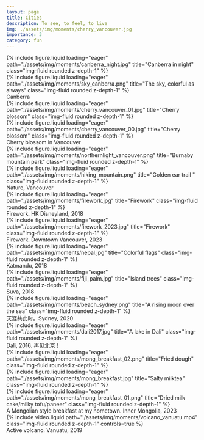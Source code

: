 ```yaml
---
layout: page
title: Cities
description: To see, to feel, to live
img: ./assets/img/moments/cherry_vancouver.jpg
importance: 3
category: fun
---
```


<div class="row">
    <div class="col-sm mt-3 mt-md-0">
        {% include figure.liquid loading="eager" path="./assets/img/moments/canberra_night.jpg" title="Canberra in night" class="img-fluid rounded z-depth-1" %}
    </div>
    <div class="col-sm mt-3 mt-md-0">
        {% include figure.liquid loading="eager" path="./assets/img/moments/sky_canberra.png" title="The sky, colorful as always" class="img-fluid rounded z-depth-1" %}
    </div>
</div>
<div class="caption">
    Canberra
</div>

<div class="row">
    <div class="col-sm mt-3 mt-md-0">
        {% include figure.liquid loading="eager" path="./assets/img/moments/cherry_vancouver_01.jpg" title="Cherry blossom" class="img-fluid rounded z-depth-1" %}
    </div>
    <div class="col-sm mt-3 mt-md-0">
        {% include figure.liquid loading="eager" path="./assets/img/moments/cherry_vancouver_00.jpg" title="Cherry blossom" class="img-fluid rounded z-depth-1" %}
    </div>
</div>
<div class="caption">
    Cherry blossom in Vancouver
</div>


<div class="row">
    <div class="col-sm-4 mt-3 mt-md-0">
        {% include figure.liquid loading="eager" path="./assets/img/moments/northernlight_vancouver.png" title="Burnaby mountain park" class="img-fluid rounded z-depth-1" %}
    </div>
    <div class="col-sm-7 mt-3 mt-md-0">
        {% include figure.liquid loading="eager" path="./assets/img/moments/hiking_mountain.png" title="Golden ear trail " class="img-fluid rounded z-depth-1" %}
    </div>
</div>
<div class="caption">
    Nature, Vancouver
</div>

<div class="row">
    <div class="col-sm mt-3 mt-md-0">
        {% include figure.liquid loading="eager" path="./assets/img/moments/firework.jpg" title="Firework" class="img-fluid rounded z-depth-1" %}
    </div>
</div>

<div class="caption">
    Firework. HK Disneyland, 2018
</div>

<div class="row">
    <div class="col-sm mt-3 mt-md-0">
        {% include figure.liquid loading="eager" path="./assets/img/moments/firework_2023.jpg" title="Firework" class="img-fluid rounded z-depth-1" %}
    </div>
</div>
<div class="caption">
    Firework. Downtown Vancouver, 2023
</div>

<div class="row">
    <div class="col-sm mt-3 mt-md-0">
        {% include figure.liquid loading="eager" path="./assets/img/moments/nepal.jpg" title="Colorful flags" class="img-fluid rounded z-depth-1" %}
    </div>
</div>
<div class="caption">
    Katmandu, 2018
</div>

<div class="row">
    <div class="col-sm mt-3 mt-md-0">
        {% include figure.liquid loading="eager" path="./assets/img/moments/fiji_palm.jpg" title="Island trees" class="img-fluid rounded z-depth-1" %}
    </div>
</div>
<div class="caption">
    Suva, 2018
</div>

<div class="row">
    <div class="col-sm mt-3 mt-md-0">
        {% include figure.liquid loading="eager" path="./assets/img/moments/beach_sydney.png" title="A rising moon over the sea" class="img-fluid rounded z-depth-1" %}
    </div>
</div>
<div class="caption">
    天涯共此时。Sydney, 2020
</div>

<div class="row">
    <div class="col-sm mt-3 mt-md-0">
        {% include figure.liquid loading="eager" path="./assets/img/moments/dali2017.jpg" title="A lake in Dali" class="img-fluid rounded z-depth-1" %}
    </div>
</div>
<div class="caption">
    Dali, 2016. 再见北京！ 
</div>


<div class="row">
    <div class="col-sm mt-3 mt-md-0">
        {% include figure.liquid loading="eager" path="./assets/img/moments/mong_breakfast_02.png" title="Fried dough" class="img-fluid rounded z-depth-1" %}
    </div>
    <div class="col-sm mt-3 mt-md-0">
        {% include figure.liquid loading="eager" path="./assets/img/moments/mong_breakfast.jpg" title="Salty milktea" class="img-fluid rounded z-depth-1" %}
    </div>
    <div class="col-sm mt-3 mt-md-0">
        {% include figure.liquid loading="eager" path="./assets/img/moments/mong_breakfast_01.png" title="Dried milk cake/milky tofu/paneer" class="img-fluid rounded z-depth-1" %}
    </div>
</div>
<div class="caption">
    A Mongolian style breakfast at my hometown. Inner Mongolia, 2023
</div>

<div class="row mt-3">
    <div class="col-sm mt-3 mt-md-0">
        {% include video.liquid path="./assets/img/moments/volcano_vanuatu.mp4" class="img-fluid rounded z-depth-1" controls=true %}
    </div>
</div>
<div class="caption"> 
    Active volcano. Vanuatu, 2019
</div>